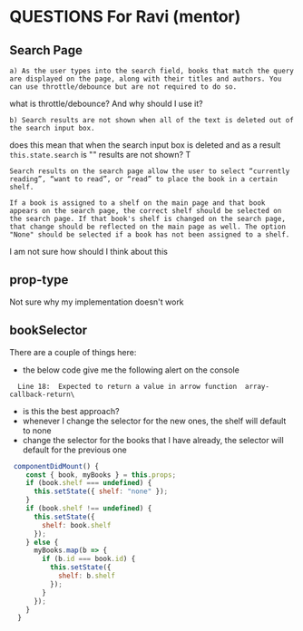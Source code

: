 # QUESTIONS For Ravi (mentor)

## Search Page
```text
a) As the user types into the search field, books that match the query are displayed on the page, along with their titles and authors. You can use throttle/debounce but are not required to do so.
```

what is throttle/debounce? And why should I use it?

```text
b) Search results are not shown when all of the text is deleted out of the search input box.
```

does this mean that when the search input box is deleted and as a result `this.state.search` is "" results are not shown? T

```text
Search results on the search page allow the user to select “currently reading”, “want to read”, or “read” to place the book in a certain shelf.

If a book is assigned to a shelf on the main page and that book appears on the search page, the correct shelf should be selected on the search page. If that book's shelf is changed on the search page, that change should be reflected on the main page as well. The option "None" should be selected if a book has not been assigned to a shelf.
```

I am not sure how should I think about this

## prop-type

Not sure why my implementation doesn't work


## bookSelector

There are a couple of things here: 
- the below code give me the following alert on the console 
```
  Line 18:  Expected to return a value in arrow function  array-callback-return\
```
- is this the best approach?
- whenever I change the selector for the new ones, the shelf will default to none
- change the selector for the books that I have already, the selector will default for the previous one

```js
 componentDidMount() {
    const { book, myBooks } = this.props;
    if (book.shelf === undefined) {
      this.setState({ shelf: "none" });
    } 
    if (book.shelf !== undefined) {
      this.setState({
        shelf: book.shelf
      });
    } else {
      myBooks.map(b => {
        if (b.id === book.id) {
          this.setState({
            shelf: b.shelf
          });
        }
      });
    } 
  }
```